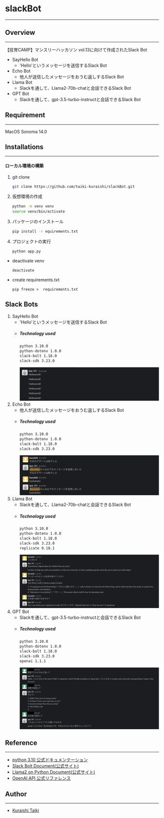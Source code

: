 # slackBot
- - -

## Overview
- - -
【技育CAMP】マンスリーハッカソン vol.13に向けて作成されたSlack Bot
- SayHello Bot
  - 'Hello'というメッセージを送信するSlack Bot
- Echo Bot
  - 他人が送信したメッセージをおうむ返しするSlack Bot
- Llama Bot
  - Slackを通して、Llama2-70b-chatと会話できるSlack Bot
- GPT Bot
  - Slackを通して、gpt-3.5-turbo-instructと会話できるSlack Bot

## Requirement
- - -
MacOS Sonoma 14.0

## Installations
- - -
#### ローカル環境の構築
1. git clone
    ```bash
    git clone https://github.com/taiki-kuraishi/slackBot.git
    ```
2. 仮想環境の作成
    ```bash
    python -m venv venv
    source venv/bin/activate
    ```
3. パッケージのインストール
    ```bash
    pip install -r equirements.txt
    ```
4. プロジェクトの実行
    ```bash
    python app.py
    ```
- deactivate venv
    ```bash
    deactivate
    ```
- create requirements.txt
    ```
    pip freeze >  requirements.txt
    ```

## Slack Bots
  1. SayHello Bot
      - 'Hello'というメッセージを送信するSlack Bot
      - ##### Technology used
          ```
          python 3.10.0
          python-dotenv 1.0.0
          slack-bolt 1.18.0
          slack-sdk 3.23.0
          ```
        <img src="./img/sayHelloBot_chat.png">
  1. Echo Bot
     - 他人が送信したメッセージをおうむ返しするSlack Bot
     - ##### Technology used
          ```
          python 3.10.0
          python-dotenv 1.0.0
          slack-bolt 1.18.0
          slack-sdk 3.23.0
          ```
        <img src="./img//EchoBot_chat.png">
  2. Llama Bot
     - Slackを通して、Llama2-70b-chatと会話できるSlack Bot
     - ##### Technology used
          ```
          python 3.10.0
          python-dotenv 1.0.0
          slack-bolt 1.18.0
          slack-sdk 3.23.0
          replicate 0.18.1
          ```
          <img src="./img/LlamaBot_chat.png">
  3. GPT Bot
     - Slackを通して、gpt-3.5-turbo-instructと会話できるSlack Bot
     - ##### Technology used
          ```
          python 3.10.0
          python-dotenv 1.0.0
          slack-bolt 1.18.0
          slack-sdk 3.23.0
          openai 1.1.1
          ```
          <img src="./img//GPTBot_chat.png">
## Reference
- - -
- [python 3.10 公式ドキュメンテーション](https://docs.python.org/ja/3.10/)
- [Slack Bolt Document(公式サイト)](https://slack.dev/bolt-python/ja-jp/tutorial/getting-started)
- [Llama2 on Python Document(公式サイト)](https://replicate.com/docs/get-started/python)
- [OpenAI API 公式リファレンス](https://platform.openai.com/docs/api-reference)

## Author
- - -
- [Kuraishi Taiki](https://github.com/taiki-kuraishi)
